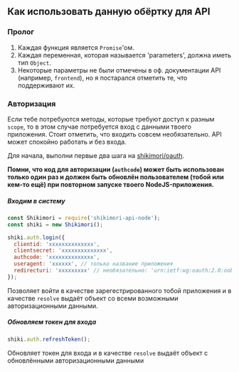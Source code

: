 ## Как использовать данную обёртку для API
### Пролог
1. Каждая функция является `Promise`'ом.
2. Каждая переменная, которая называется 'parameters', должна иметь тип `Object`.
3. Некоторые параметры не были отмечены в оф. документации API (например, `frontend`), но я постарался отметить те, что поддерживают их.

### Авторизация
Если тебе потребуются методы, которые требуют доступ к разным `scope`, то в этом случае потребуется вход с данными твоего приложения. Стоит отметить, что входить совсем необязательно. API может спокойно работать и без входа.

Для начала, выполни первые два шага на [shikimori/oauth](https://shikimori.one/oauth).

**Помни, что код для авторизации (`authcode`) может быть использован только один раз и должен быть обновлён пользователем (тобой или кем-то ещё) при повторном запуске твоего NodeJS-приложения.**

##### Входим в систему
```javascript
const Shikimori = require('shikimori-api-node');
const shiki = new Shikimori();

shiki.auth.login({
  clientid: 'xxxxxxxxxxxxxx',
  clientsecret: 'xxxxxxxxxxxxxx',
  authcode: 'xxxxxxxxxxxxxx',
  useragent: 'xxxxxx', // только название приложения
  redirecturi: 'xxxxxxxxx' // необязательно: 'urn:ietf:wg:oauth:2.0:oob' по умолчанию
});
```
Позволяет войти в качестве зарегестрированного тобой приложения и в качестве `resolve` выдаёт объект со всеми возможными авторизационными данными. 

##### Обновляем токен для входа
```javascript
shiki.auth.refreshToken();
```
Обновляет токен для входа и в качестве `resolve` выдаёт объект с обновлёнными авторизационными данными